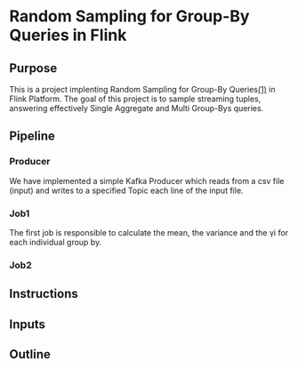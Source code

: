 # Random Sampling for Group-By Queries in Flink
 
## Purpose
This is a project implenting Random Sampling for Group-By Queries[(1)](https://arxiv.org/pdf/1909.02629.pdf) in Flink Platform.
The goal of this project is to sample streaming tuples, answering effectively Single Aggregate and Multi Group-Bys queries.


## Pipeline

### Producer
We have implemented a simple Kafka Producer which reads from a csv file (input) 
and writes to a specified Topic each line of the input file.
### Job1
The first job is responsible to calculate the mean, the variance and the 
γi for each individual group by.
### Job2

## Instructions 
## Inputs

## Outline


